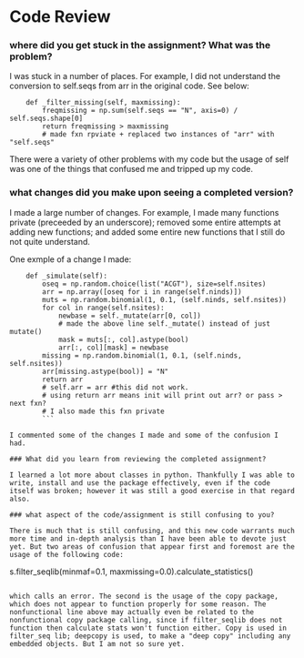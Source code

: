 # Code Review

### where did you get stuck in the assignment? What was the problem?

I was stuck in a number of places. For example, I did not understand the conversion to self.seqs from arr in the original code. See below:

```
    def _filter_missing(self, maxmissing):
        freqmissing = np.sum(self.seqs == "N", axis=0) / self.seqs.shape[0]
        return freqmissing > maxmissing
        # made fxn rpviate + replaced two instances of "arr" with "self.seqs"
```

There were a variety of other problems with my code but the usage of self was one of the things that confused me and tripped up my code.

### what changes did you make upon seeing a completed version?

I made a large number of changes. For example, I made many functions private (preceeded by an underscore); removed some entire attempts at adding new functions; and added some entire new functions that I still do not quite understand.

One exmple of a change I made:
```
    def _simulate(self):
        oseq = np.random.choice(list("ACGT"), size=self.nsites)
        arr = np.array([oseq for i in range(self.ninds)])
        muts = np.random.binomial(1, 0.1, (self.ninds, self.nsites))
        for col in range(self.nsites):
            newbase = self._mutate(arr[0, col])
            # made the above line self._mutate() instead of just mutate()
            mask = muts[:, col].astype(bool)
            arr[:, col][mask] = newbase
        missing = np.random.binomial(1, 0.1, (self.ninds, self.nsites))
        arr[missing.astype(bool)] = "N"
        return arr
        # self.arr = arr #this did not work.
        # using return arr means init will print out arr? or pass > next fxn?
        # I also made this fxn private
        ```

I commented some of the changes I made and some of the confusion I had.

### What did you learn from reviewing the completed assignment?

I learned a lot more about classes in python. Thankfully I was able to write, install and use the package effectively, even if the code itself was broken; however it was still a good exercise in that regard also.

### what aspect of the code/assignment is still confusing to you?

There is much that is still confusing, and this new code warrants much more time and in-depth analysis than I have been able to devote just yet. But two areas of confusion that appear first and foremost are the usage of the following code:

```
s.filter_seqlib(minmaf=0.1, maxmissing=0.0).calculate_statistics()
```

which calls an error. The second is the usage of the copy package, which does not appear to function properly for some reason. The nonfunctional line above may actually even be related to the nonfunctional copy package calling, since if filter_seqlib does not function then calculate stats won't function either. Copy is used in filter_seq lib; deepcopy is used, to make a "deep copy" including any embedded objects. But I am not so sure yet.